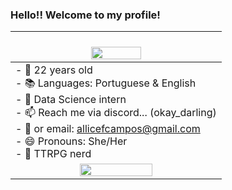 ### Hello!! Welcome to my profile!

| <br><div align="center"><img src="https://25.media.tumblr.com/99ee923212b0aa54ea03c6717baccf39/tumblr_mp0k07DnzH1sucxz9o1_500.gif" width="50%" ></div> |
|------------------------------------------------------------------------------------------------------------------------------|
|- 🎂 22 years old<br>- 📚 Languages: Portuguese & English<br>- 🚢 Data Science intern<br>- 📫 Reach me via discord... (okay_darling)<br>- 📧 or email: allicefcampos@gmail.com<br>- 😄 Pronouns: She/Her<br>- 🎲 TTRPG nerd |
| <div align="center"><img src="https://github-readme-stats.vercel.app/api/top-langs/?username=AliceCamposDev&layout=compact&langs_count=20&theme=dracula&border_color=ff6e96" width="60%" ></div> |
